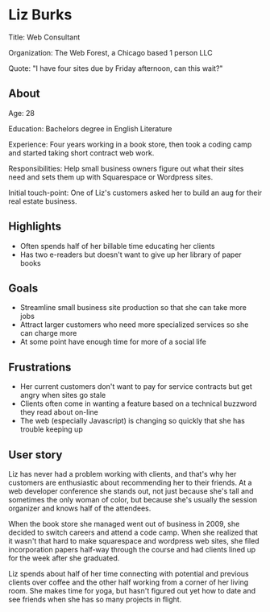 
# Liz Burks

Title: Web Consultant

Organization: The Web Forest, a Chicago based 1 person LLC

Quote: "I have four sites due by Friday afternoon, can this wait?"

## About

Age: 28

Education: Bachelors degree in English Literature

Experience: Four years working in a book store, then took a coding camp and started taking short contract web work.

Responsibilities: Help small business owners figure out what their sites need and sets them up with Squarespace or Wordpress sites.

Initial touch-point: One of Liz's customers asked her to build an aug for their real estate business.

## Highlights

- Often spends half of her billable time educating her clients
- Has two e-readers but doesn't want to give up her library of paper books

## Goals

- Streamline small business site production so that she can take more jobs
- Attract larger customers who need more specialized services so she can charge more
- At some point have enough time for more of a social life

## Frustrations

- Her current customers don't want to pay for service contracts but get angry when sites go stale
- Clients often come in wanting a feature based on a technical buzzword they read about on-line
- The web (especially Javascript) is changing so quickly that she has trouble keeping up

## User story

Liz has never had a problem working with clients, and that's why her customers are enthusiastic about recommending her to their friends. At a web developer conference she stands out, not just because she's tall and sometimes the only woman of color, but because she's usually the session organizer and knows half of the attendees.

When the book store she managed went out of business in 2009, she decided to switch careers and attend a code camp. When she realized that it wasn't that hard to make squarespace and wordpress web sites, she filed incorporation papers half-way through the course and had clients lined up for the week after she graduated.

Liz spends about half of her time connecting with potential and previous clients over coffee and the other half working from a corner of her living room. She makes time for yoga, but hasn't figured out yet how to date and see friends when she has so many projects in flight.

